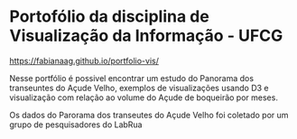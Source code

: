# Portofólio da disciplina de Visualização da Informação - UFCG

https://fabianaag.github.io/portfolio-vis/

Nesse portfólio é possivel encontrar um estudo do Panorama dos transeuntes do Açude Velho, exemplos de visualizações usando D3 e visualização com relação ao volume do Açude de boqueirão por meses.

Os dados do Parorama dos transeutes do Açude Velho foi coletado por um grupo de pesquisadores do LabRua
